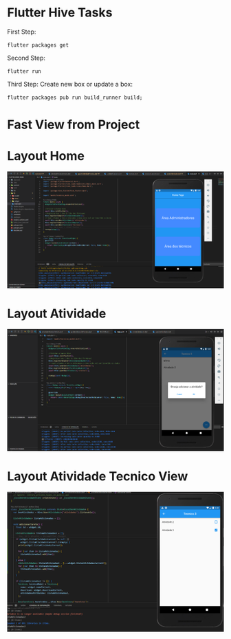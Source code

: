 # Flutter Hive Tasks


First Step:

    flutter packages get
        
Second Step:

    flutter run

Third Step: Create new box or update a box:

    flutter packages pub run build_runner build;


#  Fast View from Project
 

# Layout Home
<img src="/assets/hive_task_1.png" >

# Layout Atividade 
<img src="assets/hive_task_2.png" >

# Layout Atividade Tecnico View
<img src="assets/hive_task_3.png" >
